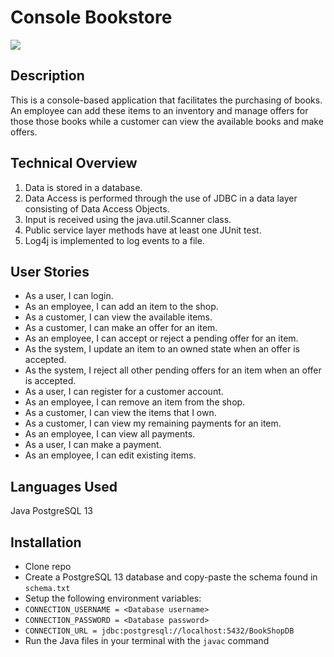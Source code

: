 # Console Bookstore

![](/bookshopDB.jpg)


## Description


   This is a console-based application that facilitates the purchasing of books. 
	An employee can add these items to an inventory and manage offers for those those books while a customer can view the available books and make offers.
	

## Technical Overview
1. Data is stored in a database.
2. Data Access is performed through the use of JDBC in a data layer consisting of Data Access Objects.
3. Input is received using the java.util.Scanner class.
4. Public service layer methods have at least one JUnit test.
5. Log4j is implemented to log events to a file.


## User Stories
* As a user, I can login.
* As an employee, I can add an item to the shop. 
* As a customer, I can view the available items. 
* As a customer, I can make an offer for an item. 
* As an employee, I can accept or reject a pending offer for an item. 
* As the system, I update an item to an owned state when an offer is accepted. 
* As the system, I reject all other pending offers for an item when an offer is accepted. 
* As a user, I can register for a customer account. 
* As an employee, I can remove an item from the shop. 
* As a customer, I can view the items that I own.
* As a customer, I can view my remaining payments for an item.
* As an employee, I can view all payments.
* As a user, I can make a payment.
* As an employee, I can edit existing items. 


## Languages Used

Java
PostgreSQL 13

## Installation

- Clone repo
- Create a PostgreSQL 13 database and copy-paste the schema found in ```schema.txt```
- Setup the following environment variables:
- ```CONNECTION_USERNAME = <Database username>```
- ```CONNECTION_PASSWORD = <Database password>```
- ```CONNECTION_URL = jdbc:postgresql://localhost:5432/BookShopDB```
- Run the Java files in your terminal with the ```javac``` command
